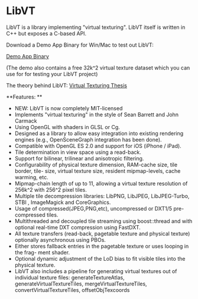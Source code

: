 # LibVT
LibVT is a library implementing "virtual texturing". LibVT itself is written in C++ but exposes a C-based API.




Download a  Demo App Binary for Win/Mac to test out LibVT:

[Demo App Binary](https://bintray.com/artifact/download/corecode/LibVT/libvt_demo_binaries_win32_mac.zip)

(The demo also contains a free 32k^2 virtual texture dataset which you can use for for testing your LibVT project)


The theory behind LibVT:
[Virtual Texturing Thesis](https://www.cg.tuwien.ac.at/research/publications/2010/Mayer-2010-VT/)



**Features:
**

*  NEW: LibVT is now completely MIT-licensed
*  Implements "virtual texturing" in the style of Sean Barrett and John Carmack
*  Using OpenGL with shaders in GLSL or Cg.
*  Designed as a library to allow easy integration into existing rendering engines (e.g., OpenSceneGraph integration has been done).
*  Compatible with OpenGL ES 2.0 and support for iOS (iPhone / iPad).
*  Tile determination in view space using a read-back.
*  Support for bilinear, trilinear and anisotropic filtering.
*  Configurability of physical texture dimension, RAM-cache size, tile border, tile- size, virtual texture size, resident mipmap-levels, cache warming, etc.
*  Mipmap-chain length of up to 11, allowing a virtual texture resolution of 256k^2 with 256^2 pixel tiles.
*  Multiple tile decompression libraries: LibPNG, LibJPEG, LibJPEG-Turbo, STBI , ImageMagick and CoreGraphics.
*  Usage of compressed(JPEG,PNG,etc), uncompressed or DXT1/5 pre-compressed tiles.
*  Multithreaded and decoupled tile streaming using boost::thread and with optional real-time DXT compression using FastDXT.
*  All texture transfers (read-back, pagetable texture and physical texture) optionally asynchronous using PBOs.
*  Either stores fallback entries in the pagetable texture or uses looping in the frag- ment shader.
*  Optional dynamic adjustment of the LoD bias to fit visible tiles into the physical texture.
*  LibVT also includes a pipeline for generating virtual textures out of individual texture files: generateTextureAtlas, generateVirtualTextureTiles, mergeVirtualTextureTiles, convertVirtualTextureTiles, offsetObjTexcoords